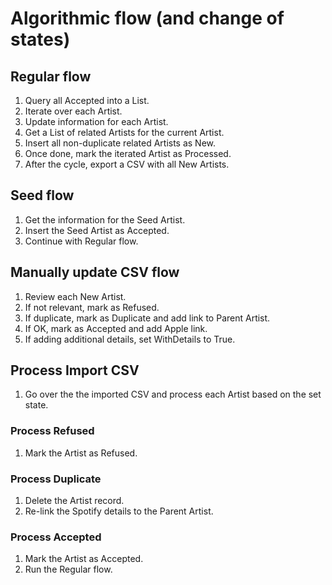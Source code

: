 # Algorithmic flow (and change of states)

## Regular flow

1. Query all Accepted into a List.
1. Iterate over each Artist.
1. Update information for each Artist.
1. Get a List of related Artists for the current Artist.
1. Insert all non-duplicate related Artists as New.
1. Once done, mark the iterated Artist as Processed.
1. After the cycle, export a CSV with all New Artists.

## Seed flow

1. Get the information for the Seed Artist.
1. Insert the Seed Artist as Accepted.
1. Continue with Regular flow.

## Manually update CSV flow

1. Review each New Artist.
1. If not relevant, mark as Refused.
1. If duplicate, mark as Duplicate and add link to Parent Artist.
1. If OK, mark as Accepted and add Apple link.
1. If adding additional details, set WithDetails to True.

## Process Import CSV

1. Go over the the imported CSV and process each Artist based on the set state.

### Process Refused
1. Mark the Artist as Refused.

### Process Duplicate
1. Delete the Artist record.
1. Re-link the Spotify details to the Parent Artist.

### Process Accepted
1. Mark the Artist as Accepted.
1. Run the Regular flow.